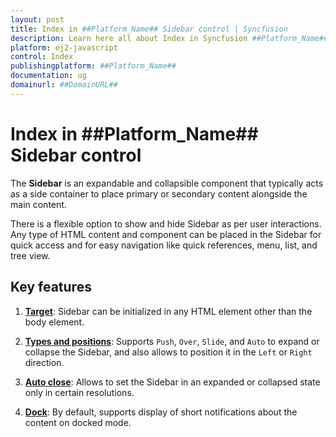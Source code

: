 ```yaml
---
layout: post
title: Index in ##Platform_Name## Sidebar control | Syncfusion
description: Learn here all about Index in Syncfusion ##Platform_Name## Sidebar control of Syncfusion Essential JS 2 and more.
platform: ej2-javascript
control: Index 
publishingplatform: ##Platform_Name##
documentation: ug
domainurl: ##DomainURL##
---
```


# Index in ##Platform_Name## Sidebar control

The **Sidebar** is an expandable and collapsible component that typically acts as a side container to place primary or secondary content alongside the main content.

There is a flexible option to show and hide Sidebar as per user interactions. Any type of HTML content and component can be  placed in the Sidebar for quick access and for easy navigation like quick references, menu, list, and tree view.

## Key features

1. **[Target](./custom-context)**: Sidebar can be initialized in any HTML element other than the body element.

2. **[Types and positions](./variations)**: Supports `Push`, `Over`, `Slide`, and `Auto` to expand or collapse the Sidebar, and also allows to position it in the `Left` or `Right` direction.

3. **[Auto close](./auto-close)**: Allows to set the Sidebar in an expanded or collapsed state only in certain resolutions.

4. **[Dock](./docking-sidebar)**: By default, supports display of short notifications about the content on docked mode.